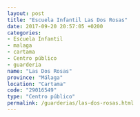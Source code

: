 ```yaml
---
layout: post
title: "Escuela Infantil Las Dos Rosas"
date: 2017-09-20 20:57:05 +0200
categories:
- Escuela Infantil
- malaga
- cartama
- Centro público
- guarderia
name: "Las Dos Rosas"
province: "Málaga"
location: "Cartama"
code: "29016549"
type: "Centro público"
permalink: /guarderias/las-dos-rosas.html
---
```


